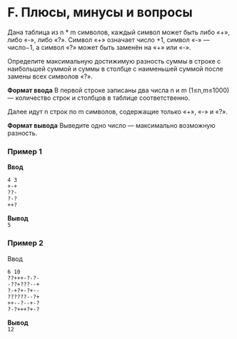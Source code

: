 # F. Плюсы, минусы и вопросы

Дана таблица из n * m символов, каждый символ может быть либо «+», либо «-», либо «?». Символ «+» означает число +1,
символ «-» — число−1, а символ «?» может быть заменён на «+» или «-».

Определите максимальную достижимую разность суммы в строке с наибольшей суммой и суммы в столбце с наименьшей суммой
после замены всех символов «?».

**Формат ввода**
В первой строке записаны два числа n и m (1≤n,m≤1000) — количество строк и столбцов в таблице соответственно.

Далее идут n строк по m символов, содержащие только «+», «-» и «?».

**Формат вывода**
Выведите одно число — максимально возможную разность.

### Пример 1

**Ввод**

```
4 3
+-+
??-
?-?
++?
```

**Вывод**  
`5`

### Пример 2

Ввод

```
6 10
??+++-?-?-
-??+???--+
?-+?+-?+--
??????--?+
++--?--+-?
?-?+++?+-?
```

**Вывод**  
`12`